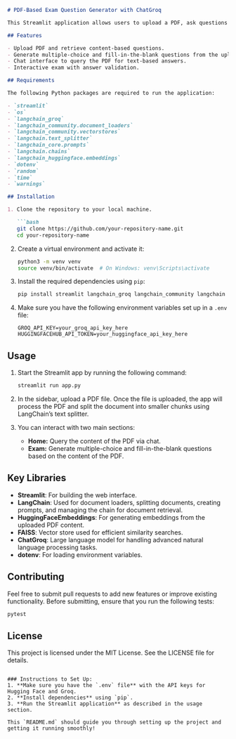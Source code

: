 ```markdown
# PDF-Based Exam Question Generator with ChatGroq

This Streamlit application allows users to upload a PDF, ask questions about the content, and generate exam questions (Multiple Choice Questions and Fill-in-the-Blanks) based on the uploaded PDF. It uses LangChain and Hugging Face embeddings to handle text queries and document splitting. The application also integrates ChatGroq for advanced language model processing.

## Features

- Upload PDF and retrieve content-based questions.
- Generate multiple-choice and fill-in-the-blank questions from the uploaded PDF.
- Chat interface to query the PDF for text-based answers.
- Interactive exam with answer validation.

## Requirements

The following Python packages are required to run the application:

- `streamlit`
- `os`
- `langchain_groq`
- `langchain_community.document_loaders`
- `langchain_community.vectorstores`
- `langchain.text_splitter`
- `langchain_core.prompts`
- `langchain.chains`
- `langchain_huggingface.embeddings`
- `dotenv`
- `random`
- `time`
- `warnings`

## Installation

1. Clone the repository to your local machine.

   ```bash
   git clone https://github.com/your-repository-name.git
   cd your-repository-name
   ```

2. Create a virtual environment and activate it:

   ```bash
   python3 -m venv venv
   source venv/bin/activate  # On Windows: venv\Scripts\activate
   ```

3. Install the required dependencies using `pip`:

   ```bash
   pip install streamlit langchain_groq langchain_community langchain langchain_huggingface python-dotenv
   ```

4. Make sure you have the following environment variables set up in a `.env` file:

   ```
   GROQ_API_KEY=your_groq_api_key_here
   HUGGINGFACEHUB_API_TOKEN=your_huggingface_api_key_here
   ```

## Usage

1. Start the Streamlit app by running the following command:

   ```bash
   streamlit run app.py
   ```

2. In the sidebar, upload a PDF file. Once the file is uploaded, the app will process the PDF and split the document into smaller chunks using LangChain’s text splitter.

3. You can interact with two main sections:
   - **Home:** Query the content of the PDF via chat.
   - **Exam:** Generate multiple-choice and fill-in-the-blank questions based on the content of the PDF.

## Key Libraries

- **Streamlit**: For building the web interface.
- **LangChain**: Used for document loaders, splitting documents, creating prompts, and managing the chain for document retrieval.
- **HuggingFaceEmbeddings**: For generating embeddings from the uploaded PDF content.
- **FAISS**: Vector store used for efficient similarity searches.
- **ChatGroq**: Large language model for handling advanced natural language processing tasks.
- **dotenv**: For loading environment variables.

## Contributing

Feel free to submit pull requests to add new features or improve existing functionality. Before submitting, ensure that you run the following tests:

```bash
pytest
```

## License

This project is licensed under the MIT License. See the LICENSE file for details.
```

### Instructions to Set Up:
1. **Make sure you have the `.env` file** with the API keys for Hugging Face and Groq.
2. **Install dependencies** using `pip`.
3. **Run the Streamlit application** as described in the usage section.

This `README.md` should guide you through setting up the project and getting it running smoothly!
